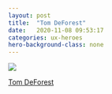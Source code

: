 ```yaml
---
layout: post
title:  "Tom DeForest"
date:   2020-11-08 09:53:17
categories: ux-heroes
hero-background-class: none
---
```

<div class="thumbnail clearfix">
	<img class="portrait" src="{{ "/images/deforest.jpg" | prepend: site.baseurl }}">
</div>
<p class="lead lead-1"><a href="http://www.smallandsimplethings.org" title="Tom DeForest">Tom DeForest</a></p>
